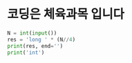 # 코딩은 체육과목 입니다

```python
N = int(input())
res = 'long ' * (N//4)
print(res, end='')
print('int')
```
